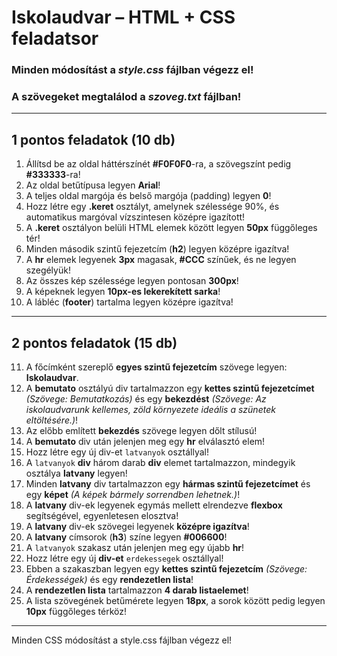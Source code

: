 # Iskolaudvar – HTML + CSS feladatsor

### Minden módosítást a *style.css* fájlban végezz el!
### A szövegeket megtalálod a *szoveg.txt* fájlban!

---

## 1 pontos feladatok (10 db)

1. Állítsd be az oldal háttérszínét **#F0F0F0**-ra, a szövegszínt pedig **#333333**-ra!
2. Az oldal betűtípusa legyen **Arial**!
3. A teljes oldal margója és belső margója (padding) legyen **0**!
4. Hozz létre egy **.keret** osztályt, amelynek szélessége 90%, és automatikus margóval vízszintesen középre igazított!
5. A **.keret** osztályon belüli HTML elemek között legyen **50px** függőleges tér!
6. Minden második szintű fejezetcím (**h2**) legyen középre igazítva!
7. A **hr** elemek legyenek **3px** magasak, **#CCC** színűek, és ne legyen szegélyük!
8. Az összes kép szélessége legyen pontosan **300px**!
9. A képeknek legyen **10px-es lekerekített sarka**!
10. A lábléc (**footer**) tartalma legyen középre igazítva!

---

## 2 pontos feladatok (15 db)

11. A főcímként szereplő **egyes szintű fejezetcím** szövege legyen: **Iskolaudvar**.
12. A **bemutato** osztályú div tartalmazzon egy **kettes szintű fejezetcímet** *(Szövege: Bemutatkozás)* és egy **bekezdést** *(Szövege: Az iskolaudvarunk kellemes, zöld környezete ideális a szünetek eltöltésére.)*!
13. Az előbb említett **bekezdés** szövege legyen dőlt stílusú!
14. A **bemutato** div után jelenjen meg egy **hr** elválasztó elem!
15. Hozz létre egy új div-et `latvanyok` osztállyal!
16. A `latvanyok` **div** három darab **div** elemet tartalmazzon, mindegyik osztálya **latvany** legyen!
17. Minden **latvany** div tartalmazzon egy **hármas szintű fejezetcímet** és egy **képet** *(A képek bármely sorrendben lehetnek.)*!
18. A **latvany** div-ek legyenek egymás mellett elrendezve **flexbox** segítségével, egyenletesen elosztva!
19. A **latvany** div-ek szövegei legyenek **középre igazítva**!
20. A **latvany** címsorok (**h3**) színe legyen **#006600**!
21. A `latvanyok` szakasz után jelenjen meg egy újabb **hr**!
22. Hozz létre egy új **div-et** `erdekessegek` osztállyal!
23. Ebben a szakaszban legyen egy **kettes szintű fejezetcím** *(Szövege: Érdekességek)* és egy **rendezetlen lista**!
24. A **rendezetlen lista** tartalmazzon **4 darab listaelemet**!
25. A lista szövegének betűmérete legyen **18px**, a sorok között pedig legyen **10px** függőleges térköz!

---

Minden CSS módosítást a style.css fájlban végezz el!